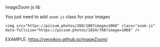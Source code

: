 imageZoom js lib

You just need to add `zoom-js` class for your images

``<img src="https://picsum.photos/260/180?image=1068"
    class="zoom-js"
    data-fullsize="https://picsum.photos/1024/768?image=1068"
 />``

EXAMPLE: https://yevsikov.github.io/imageZoom/